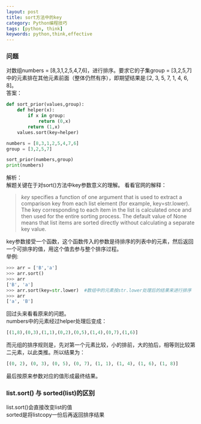 ```yaml
---
layout: post
title: sort方法中的key
category: Python编程技巧
tags: [python, think]
keywords: python,think,effective
---
```

### 问题
对数组numbers = [8,3,1,2,5,4,7,6]，进行排序。要求它的子集group = [3,2,5,7]中的元素排在其他元素前面（整体仍然有序），即期望结果是:[2, 3, 5, 7, 1, 4, 6, 8]。  
答案：  

```python
def sort_prior(values,group):
    def helper(x):
        if x in group:
            return (0,x)
        return (1,x)
    values.sort(key=helper)

numbers = [8,3,1,2,5,4,7,6]
group = [3,2,5,7]

sort_prior(numbers,group)
print(numbers)
```

解析：  
解题关键在于对sort()方法中key参数意义的理解。
看看官网的解释：  
> *key* specifies a function of one argument that is used to extract a comparison key from each list element (for example, key=str.lower). The key corresponding to each item in the list is calculated once and then used for the entire sorting process. The default value of None means that list items are sorted directly without calculating a separate key value.

key参数接受一个函数，这个函数传入的参数是待排序的列表中的元素，然后返回一个可排序的值，用这个值去参与整个排序过程。  
举例:

```python
>>> arr = ['B','a']
>>> arr.sort()
>>> arr
['B', 'a']
>>> arr.sort(key=str.lower)  #数组中的元素按str.lower处理后的结果来进行排序
>>> arr
['a', 'B']
```
回过头来看看原来的问题。  
numbers中的元素经过helper处理后变成：  
```python
[(1,8),(0,3),(1,1),(0,2),(0,5),(1,4),(0,7),(1,6)]  
```
而元组的排序规则是，先对第一个元素比较，小的排前，大的拍后，相等则比较第二元素，以此类推。所以结果为：
```python 
[(0, 2), (0, 3), (0, 5), (0, 7), (1, 1), (1, 4), (1, 6), (1, 8)]  
```
最后按原来参数对应的值形成最终结果。  

### list.sort() 与 sorted(list)的区别  
list.sort()会直接改变list的值  
sorted是将listcopy一份后再返回排序结果

